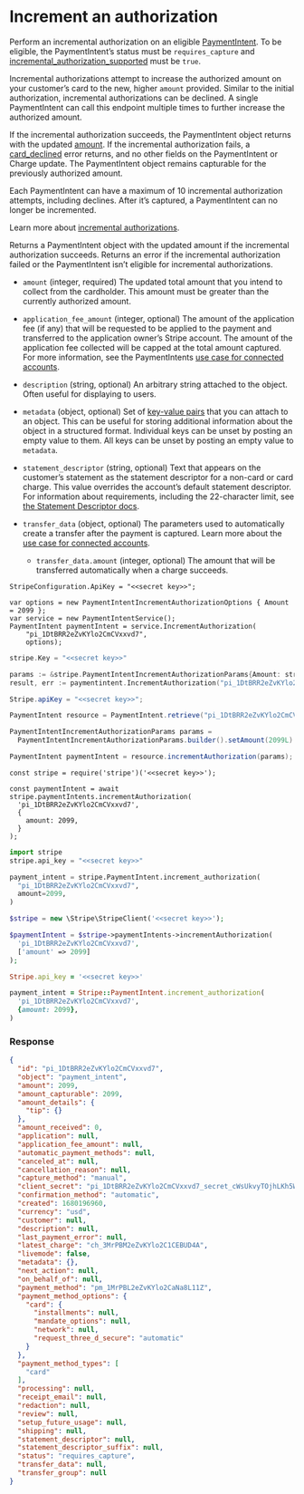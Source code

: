# Increment an authorization

Perform an incremental authorization on an eligible
[PaymentIntent](https://docs.stripe.com/docs/api/payment_intents/object.md). To be eligible, the
PaymentIntent’s status must be `requires_capture` and
[incremental_authorization_supported](https://docs.stripe.com/docs/api/charges/object.md#charge_object-payment_method_details-card_present-incremental_authorization_supported)
must be `true`.

Incremental authorizations attempt to increase the authorized amount on
your customer’s card to the new, higher `amount` provided. Similar to the
initial authorization, incremental authorizations can be declined. A
single PaymentIntent can call this endpoint multiple times to further
increase the authorized amount.

If the incremental authorization succeeds, the PaymentIntent object
returns with the updated
[amount](https://docs.stripe.com/docs/api/payment_intents/object.md#payment_intent_object-amount).
If the incremental authorization fails, a
[card_declined](https://docs.stripe.com/docs/error-codes.md#card-declined) error returns, and no other
fields on the PaymentIntent or Charge update. The PaymentIntent
object remains capturable for the previously authorized amount.

Each PaymentIntent can have a maximum of 10 incremental authorization attempts, including declines.
After it’s captured, a PaymentIntent can no longer be incremented.

Learn more about [incremental authorizations](https://docs.stripe.com/docs/terminal/features/incremental-authorizations.md).

Returns a PaymentIntent object with the updated amount if the incremental authorization succeeds. Returns an error if the incremental authorization failed or the PaymentIntent isn’t eligible for incremental authorizations.

- `amount` (integer, required)
  The updated total amount that you intend to collect from the cardholder. This amount must be greater than the currently authorized amount.

- `application_fee_amount` (integer, optional)
  The amount of the application fee (if any) that will be requested to be applied to the payment and transferred to the application owner’s Stripe account. The amount of the application fee collected will be capped at the total amount captured. For more information, see the PaymentIntents [use case for connected accounts](https://docs.stripe.com/docs/payments/connected-accounts.md).

- `description` (string, optional)
  An arbitrary string attached to the object. Often useful for displaying to users.

- `metadata` (object, optional)
  Set of [key-value pairs](https://docs.stripe.com/docs/api/metadata.md) that you can attach to an object. This can be useful for storing additional information about the object in a structured format. Individual keys can be unset by posting an empty value to them. All keys can be unset by posting an empty value to `metadata`.

- `statement_descriptor` (string, optional)
  Text that appears on the customer’s statement as the statement descriptor for a non-card or card charge. This value overrides the account’s default statement descriptor. For information about requirements, including the 22-character limit, see [the Statement Descriptor docs](https://docs.stripe.com/get-started/account/statement-descriptors).

- `transfer_data` (object, optional)
  The parameters used to automatically create a transfer after the payment is captured.
  Learn more about the [use case for connected accounts](https://docs.stripe.com/docs/payments/connected-accounts.md).

  - `transfer_data.amount` (integer, optional)
    The amount that will be transferred automatically when a charge succeeds.

```dotnet
StripeConfiguration.ApiKey = "<<secret key>>";

var options = new PaymentIntentIncrementAuthorizationOptions { Amount = 2099 };
var service = new PaymentIntentService();
PaymentIntent paymentIntent = service.IncrementAuthorization(
    "pi_1DtBRR2eZvKYlo2CmCVxxvd7",
    options);
```

```go
stripe.Key = "<<secret key>>"

params := &stripe.PaymentIntentIncrementAuthorizationParams{Amount: stripe.Int64(2099)};
result, err := paymentintent.IncrementAuthorization("pi_1DtBRR2eZvKYlo2CmCVxxvd7", params);
```

```java
Stripe.apiKey = "<<secret key>>";

PaymentIntent resource = PaymentIntent.retrieve("pi_1DtBRR2eZvKYlo2CmCVxxvd7");

PaymentIntentIncrementAuthorizationParams params =
  PaymentIntentIncrementAuthorizationParams.builder().setAmount(2099L).build();

PaymentIntent paymentIntent = resource.incrementAuthorization(params);
```

```node
const stripe = require('stripe')('<<secret key>>');

const paymentIntent = await stripe.paymentIntents.incrementAuthorization(
  'pi_1DtBRR2eZvKYlo2CmCVxxvd7',
  {
    amount: 2099,
  }
);
```

```python
import stripe
stripe.api_key = "<<secret key>>"

payment_intent = stripe.PaymentIntent.increment_authorization(
  "pi_1DtBRR2eZvKYlo2CmCVxxvd7",
  amount=2099,
)
```

```php
$stripe = new \Stripe\StripeClient('<<secret key>>');

$paymentIntent = $stripe->paymentIntents->incrementAuthorization(
  'pi_1DtBRR2eZvKYlo2CmCVxxvd7',
  ['amount' => 2099]
);
```

```ruby
Stripe.api_key = '<<secret key>>'

payment_intent = Stripe::PaymentIntent.increment_authorization(
  'pi_1DtBRR2eZvKYlo2CmCVxxvd7',
  {amount: 2099},
)
```

### Response

```json
{
  "id": "pi_1DtBRR2eZvKYlo2CmCVxxvd7",
  "object": "payment_intent",
  "amount": 2099,
  "amount_capturable": 2099,
  "amount_details": {
    "tip": {}
  },
  "amount_received": 0,
  "application": null,
  "application_fee_amount": null,
  "automatic_payment_methods": null,
  "canceled_at": null,
  "cancellation_reason": null,
  "capture_method": "manual",
  "client_secret": "pi_1DtBRR2eZvKYlo2CmCVxxvd7_secret_cWsUkvyTOjhLKh5Wxu61nYc0i",
  "confirmation_method": "automatic",
  "created": 1680196960,
  "currency": "usd",
  "customer": null,
  "description": null,
  "last_payment_error": null,
  "latest_charge": "ch_3MrPBM2eZvKYlo2C1CEBUD4A",
  "livemode": false,
  "metadata": {},
  "next_action": null,
  "on_behalf_of": null,
  "payment_method": "pm_1MrPBL2eZvKYlo2CaNa8L11Z",
  "payment_method_options": {
    "card": {
      "installments": null,
      "mandate_options": null,
      "network": null,
      "request_three_d_secure": "automatic"
    }
  },
  "payment_method_types": [
    "card"
  ],
  "processing": null,
  "receipt_email": null,
  "redaction": null,
  "review": null,
  "setup_future_usage": null,
  "shipping": null,
  "statement_descriptor": null,
  "statement_descriptor_suffix": null,
  "status": "requires_capture",
  "transfer_data": null,
  "transfer_group": null
}
```